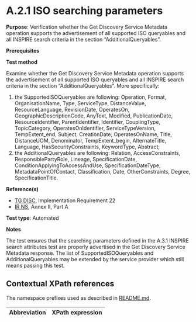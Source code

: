 # A.2.1 ISO searching parameters

**Purpose**: Verification whether the Get Discovery Service Metadata operation supports the advertisement of all supported ISO queryables and all INSPIRE search criteria in the section “AdditionalQueryables”.

**Prerequisites**

**Test method**

Examine whether the Get Discovery Service Metadata operation supports the advertisement of all supported ISO queryables and all INSPIRE search criteria in the section “AdditionalQueryables”. More specifically:
1. the SupportedISOQueryables are following: Operation, Format, OrganisationName, Type, ServiceType, DistanceValue, ResourceLanguage, RevisionDate, OperatesOn, GeographicDescriptionCode, AnyText, Modified, PublicationDate, ResourceIdentifier, ParentIdentifier, Identifier, CouplingType, TopicCategory, OperatesOnIdentifier, ServiceTypeVersion, TempExtent_end, Subject, CreationDate, OperatesOnName, Title, DistanceUOM, Denominator, TempExtent_begin, AlternateTitle, Language, HasSecurityConstraints, KeywordType, Abstract;
2. the AdditionalQueryables are following: Relation, AccessConstraints, ResponsiblePartyRole, Lineage, SpecificationDate, ConditionApplyingToAccessAndUse, SpecificationDateType, MetadataPointOfContact, Classification, Date, OtherConstraints, Degree, SpecificationTitle.

**Reference(s)**

* [TG DISC](README.md#ref_TG_DISC), Implementation Requirement 22
* [IR NS](README.md#ref_IR_NS), Annex II, Part A

**Test type**: Automated

**Notes**

The test ensures that the searching parameters defined in the A.3.1 INSPIRE search attributes test are properly advertised in the Get Discovery Service Metadata response. The list of SupportedISOQueryables and AdditionalQueryables may be extended by the service provider which still means passing this test.

## Contextual XPath references

The namespace prefixes used as described in [README.md](README.md#namespaces).

Abbreviation                                               |  XPath expression
---------------------------------------------------------- | -------------------------------------------------------------------------
